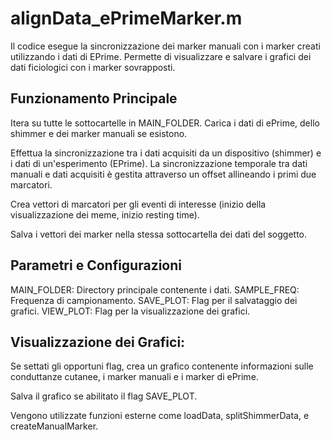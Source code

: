 # alignData_ePrimeMarker.m

Il codice esegue la sincronizzazione dei marker manuali con i marker creati utilizzando i dati di EPrime.
Permette di visualizzare e salvare i grafici dei dati ficiologici con i marker sovrapposti. 

## Funzionamento Principale

Itera su tutte le sottocartelle in MAIN_FOLDER.
Carica i dati di ePrime, dello shimmer e dei marker manuali se esistono.

Effettua la sincronizzazione tra i dati acquisiti da un dispositivo (shimmer) e i dati di un'esperimento (EPrime).
La sincronizzazione temporale tra dati manuali e dati acquisiti è gestita attraverso un offset allineando i primi due marcatori.

Crea vettori di marcatori per gli eventi di interesse (inizio della visualizzazione dei meme, inizio resting time).

Salva i vettori dei marker nella stessa sottocartella dei dati del soggetto.

## Parametri e Configurazioni

MAIN_FOLDER: Directory principale contenente i dati.
SAMPLE_FREQ: Frequenza di campionamento.
SAVE_PLOT: Flag per il salvataggio dei grafici.
VIEW_PLOT: Flag per la visualizzazione dei grafici.

## Visualizzazione dei Grafici:

Se settati gli opportuni flag, crea un grafico contenente informazioni sulle conduttanze cutanee, i marker manuali e i marker di ePrime.

Salva il grafico se abilitato il flag SAVE_PLOT.

Vengono utilizzate funzioni esterne come loadData, splitShimmerData, e createManualMarker.


